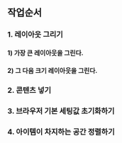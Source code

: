 ## 작업순서
### 1. 레이아웃 그리기
#### 1) 가장 큰 레이아웃을 그린다. 
#### 2) 그 다음 크기 레이아웃을 그린다.

### 2. 콘텐츠 넣기
### 3. 브라우저 기본 세팅값 초기화하기
### 4. 아이템이 차지하는 공간 정렬하기
